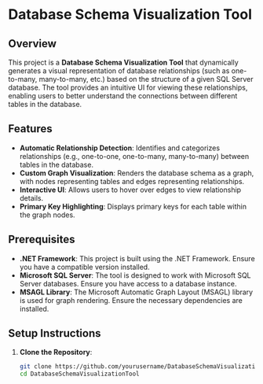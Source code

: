# Database Schema Visualization Tool

## Overview

This project is a **Database Schema Visualization Tool** that dynamically generates a visual representation of database relationships (such as one-to-many, many-to-many, etc.) based on the structure of a given SQL Server database. The tool provides an intuitive UI for viewing these relationships, enabling users to better understand the connections between different tables in the database.

## Features

- **Automatic Relationship Detection**: Identifies and categorizes relationships (e.g., one-to-one, one-to-many, many-to-many) between tables in the database.
- **Custom Graph Visualization**: Renders the database schema as a graph, with nodes representing tables and edges representing relationships.
- **Interactive UI**: Allows users to hover over edges to view relationship details.
- **Primary Key Highlighting**: Displays primary keys for each table within the graph nodes.

## Prerequisites

- **.NET Framework**: This project is built using the .NET Framework. Ensure you have a compatible version installed.
- **Microsoft SQL Server**: The tool is designed to work with Microsoft SQL Server databases. Ensure you have access to a database instance.
- **MSAGL Library**: The Microsoft Automatic Graph Layout (MSAGL) library is used for graph rendering. Ensure the necessary dependencies are installed.

## Setup Instructions

1. **Clone the Repository**:
   ```bash
   git clone https://github.com/yourusername/DatabaseSchemaVisualizationTool.git
   cd DatabaseSchemaVisualizationTool
